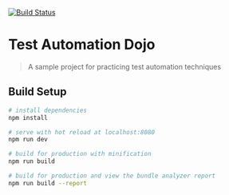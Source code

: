 [![Build Status](https://travis-ci.org/squirmy/dojo.svg?branch=master)](https://travis-ci.org/squirmy/dojo)

# Test Automation Dojo

> A sample project for practicing test automation techniques

## Build Setup

``` bash
# install dependencies
npm install

# serve with hot reload at localhost:8080
npm run dev

# build for production with minification
npm run build

# build for production and view the bundle analyzer report
npm run build --report
```
